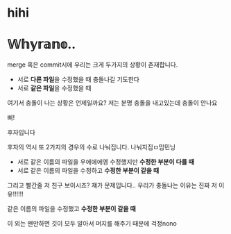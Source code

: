 # hihi


# 𝕎𝕙𝕪𝕣𝕒𝕟𝕠..

merge 혹은 commit시에 우리는 크게 두가지의 상황이 존재합니다.

- 서로 **다른 파일**을 수정했을 때
충돌나길 기도한다
- 서로 **같은 파일**을 수정했을 때

여기서 충돌이 나는 상황은 언제일까요?
저는 분명 충돌을 내고있는데 충돌이 안나요

삐!

후자입니다

후자의 역시 또 2가지의 경우의 수로 나눠집니다.
나눠지짐ㅁ밈민닝
- 서로 같은 이름의 파일을 우에에에엥 수정했지만 **수정한 부분이 다를 때**
- 서로 같은 이름의 파일을 수정하고 **수정한 부분이 같을 때**

그리고 빨간줄 저 친구 보이시죠? 쟤가 문제입니다.. 우리가 충돌나는 이유는 진짜 저 이유!!!!!!

같은 이름의 파일을 수정했고 **수정한 부분이 같을 때**

이 외는 왠만하면 깃이 모두 알아서 머지를 해주기 때문에 걱정nono
